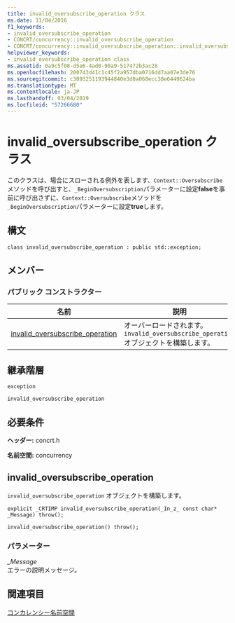 ```yaml
---
title: invalid_oversubscribe_operation クラス
ms.date: 11/04/2016
f1_keywords:
- invalid_oversubscribe_operation
- CONCRT/concurrency::invalid_oversubscribe_operation
- CONCRT/concurrency::invalid_oversubscribe_operation::invalid_oversubscribe_operation
helpviewer_keywords:
- invalid_oversubscribe_operation class
ms.assetid: 0a9c5f08-d5e6-4ad0-90a9-517472b3ac28
ms.openlocfilehash: 200743d41c1c45f2a957dba0716dd7aa07e3de76
ms.sourcegitcommit: c3093251193944840e3d0a068ecc30e6449624ba
ms.translationtype: MT
ms.contentlocale: ja-JP
ms.lasthandoff: 03/04/2019
ms.locfileid: "57266680"
---
```

# <a name="invalidoversubscribeoperation-class"></a>invalid_oversubscribe_operation クラス

このクラスは、場合にスローされる例外を表します、`Context::Oversubscribe`メソッドを呼び出すと、`_BeginOversubscription`パラメーターに設定**false**を事前に呼び出さずに、`Context::Oversubscribe`メソッドを`_BeginOversubscription`パラメーターに設定**true**します。

## <a name="syntax"></a>構文

```
class invalid_oversubscribe_operation : public std::exception;
```

## <a name="members"></a>メンバー

### <a name="public-constructors"></a>パブリック コンストラクター

|名前|説明|
|----------|-----------------|
|[invalid_oversubscribe_operation](#ctor)|オーバーロードされます。 `invalid_oversubscribe_operation` オブジェクトを構築します。|

## <a name="inheritance-hierarchy"></a>継承階層

`exception`

`invalid_oversubscribe_operation`

## <a name="requirements"></a>必要条件

**ヘッダー:** concrt.h

**名前空間:** concurrency

##  <a name="ctor"></a> invalid_oversubscribe_operation

`invalid_oversubscribe_operation` オブジェクトを構築します。

```
explicit _CRTIMP invalid_oversubscribe_operation(_In_z_ const char* _Message) throw();

invalid_oversubscribe_operation() throw();
```

### <a name="parameters"></a>パラメーター

*_Message*<br/>
エラーの説明メッセージ。

## <a name="see-also"></a>関連項目

[コンカレンシー名前空間](concurrency-namespace.md)
